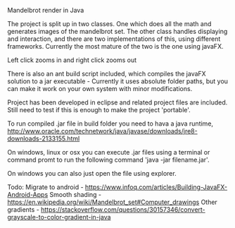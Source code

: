 Mandelbrot render in Java

The project is split up in two classes. One which does all the math and generates images of the mandelbrot set.
The other class handles displaying and interaction, and there are two implementations of this, using different frameworks. Currently the most mature of the two is the one using javaFX. 

Left click zooms in and right click zooms out


There is also an ant build script included, which compiles the javaFX solution to a jar executable - Currently it uses absolute folder paths, but you can make it work on your own system with minor modifications.

Project has been developed in eclipse and related project files are included. Still need to test if this is enough to make the project 'portable'.

To run compiled .jar file in build folder you need to hava a java runtime, http://www.oracle.com/technetwork/java/javase/downloads/jre8-downloads-2133155.html

On windows, linux or osx you can execute .jar files using a terminal or command promt to run the following command 'java -jar filename.jar'.

On windows you can also just open the file using explorer.

Todo: 
Migrate to android - https://www.infoq.com/articles/Building-JavaFX-Android-Apps
Smooth shading - https://en.wikipedia.org/wiki/Mandelbrot_set#Computer_drawings
Other gradients - https://stackoverflow.com/questions/30157346/convert-grayscale-to-color-gradient-in-java
